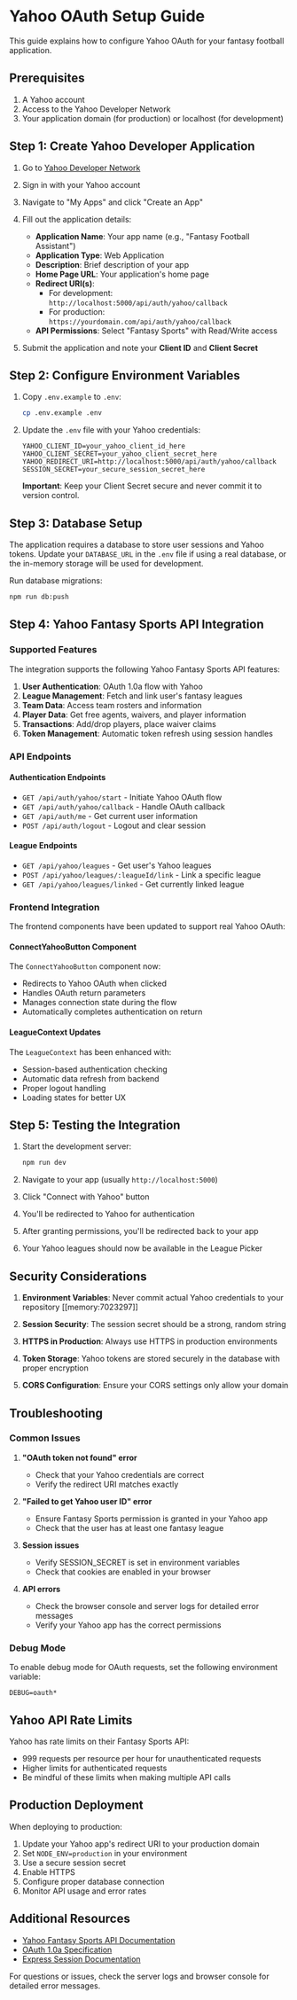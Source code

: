 # Yahoo OAuth Setup Guide

This guide explains how to configure Yahoo OAuth for your fantasy football application.

## Prerequisites

1. A Yahoo account
2. Access to the Yahoo Developer Network
3. Your application domain (for production) or localhost (for development)

## Step 1: Create Yahoo Developer Application

1. Go to [Yahoo Developer Network](https://developer.yahoo.com)
2. Sign in with your Yahoo account
3. Navigate to "My Apps" and click "Create an App"
4. Fill out the application details:
   - **Application Name**: Your app name (e.g., "Fantasy Football Assistant")
   - **Application Type**: Web Application
   - **Description**: Brief description of your app
   - **Home Page URL**: Your application's home page
   - **Redirect URI(s)**: 
     - For development: `http://localhost:5000/api/auth/yahoo/callback`
     - For production: `https://yourdomain.com/api/auth/yahoo/callback`
   - **API Permissions**: Select "Fantasy Sports" with Read/Write access

5. Submit the application and note your **Client ID** and **Client Secret**

## Step 2: Configure Environment Variables

1. Copy `.env.example` to `.env`:
   ```bash
   cp .env.example .env
   ```

2. Update the `.env` file with your Yahoo credentials:
   ```env
   YAHOO_CLIENT_ID=your_yahoo_client_id_here
   YAHOO_CLIENT_SECRET=your_yahoo_client_secret_here
   YAHOO_REDIRECT_URI=http://localhost:5000/api/auth/yahoo/callback
   SESSION_SECRET=your_secure_session_secret_here
   ```

   **Important**: Keep your Client Secret secure and never commit it to version control.

## Step 3: Database Setup

The application requires a database to store user sessions and Yahoo tokens. Update your `DATABASE_URL` in the `.env` file if using a real database, or the in-memory storage will be used for development.

Run database migrations:
```bash
npm run db:push
```

## Step 4: Yahoo Fantasy Sports API Integration

### Supported Features

The integration supports the following Yahoo Fantasy Sports API features:

1. **User Authentication**: OAuth 1.0a flow with Yahoo
2. **League Management**: Fetch and link user's fantasy leagues
3. **Team Data**: Access team rosters and information
4. **Player Data**: Get free agents, waivers, and player information
5. **Transactions**: Add/drop players, place waiver claims
6. **Token Management**: Automatic token refresh using session handles

### API Endpoints

#### Authentication Endpoints

- `GET /api/auth/yahoo/start` - Initiate Yahoo OAuth flow
- `GET /api/auth/yahoo/callback` - Handle OAuth callback
- `GET /api/auth/me` - Get current user information
- `POST /api/auth/logout` - Logout and clear session

#### League Endpoints

- `GET /api/yahoo/leagues` - Get user's Yahoo leagues
- `POST /api/yahoo/leagues/:leagueId/link` - Link a specific league
- `GET /api/yahoo/leagues/linked` - Get currently linked league

### Frontend Integration

The frontend components have been updated to support real Yahoo OAuth:

#### ConnectYahooButton Component

The `ConnectYahooButton` component now:
- Redirects to Yahoo OAuth when clicked
- Handles OAuth return parameters
- Manages connection state during the flow
- Automatically completes authentication on return

#### LeagueContext Updates

The `LeagueContext` has been enhanced with:
- Session-based authentication checking
- Automatic data refresh from backend
- Proper logout handling
- Loading states for better UX

## Step 5: Testing the Integration

1. Start the development server:
   ```bash
   npm run dev
   ```

2. Navigate to your app (usually `http://localhost:5000`)

3. Click "Connect with Yahoo" button

4. You'll be redirected to Yahoo for authentication

5. After granting permissions, you'll be redirected back to your app

6. Your Yahoo leagues should now be available in the League Picker

## Security Considerations

1. **Environment Variables**: Never commit actual Yahoo credentials to your repository [[memory:7023297]]

2. **Session Security**: The session secret should be a strong, random string

3. **HTTPS in Production**: Always use HTTPS in production environments

4. **Token Storage**: Yahoo tokens are stored securely in the database with proper encryption

5. **CORS Configuration**: Ensure your CORS settings only allow your domain

## Troubleshooting

### Common Issues

1. **"OAuth token not found" error**
   - Check that your Yahoo credentials are correct
   - Verify the redirect URI matches exactly

2. **"Failed to get Yahoo user ID" error**
   - Ensure Fantasy Sports permission is granted in your Yahoo app
   - Check that the user has at least one fantasy league

3. **Session issues**
   - Verify SESSION_SECRET is set in environment variables
   - Check that cookies are enabled in your browser

4. **API errors**
   - Check the browser console and server logs for detailed error messages
   - Verify your Yahoo app has the correct permissions

### Debug Mode

To enable debug mode for OAuth requests, set the following environment variable:
```env
DEBUG=oauth*
```

## Yahoo API Rate Limits

Yahoo has rate limits on their Fantasy Sports API:
- 999 requests per resource per hour for unauthenticated requests
- Higher limits for authenticated requests
- Be mindful of these limits when making multiple API calls

## Production Deployment

When deploying to production:

1. Update your Yahoo app's redirect URI to your production domain
2. Set `NODE_ENV=production` in your environment
3. Use a secure session secret
4. Enable HTTPS
5. Configure proper database connection
6. Monitor API usage and error rates

## Additional Resources

- [Yahoo Fantasy Sports API Documentation](https://developer.yahoo.com/fantasysports/guide/)
- [OAuth 1.0a Specification](https://tools.ietf.org/html/rfc5849)
- [Express Session Documentation](https://github.com/expressjs/session)

For questions or issues, check the server logs and browser console for detailed error messages.
